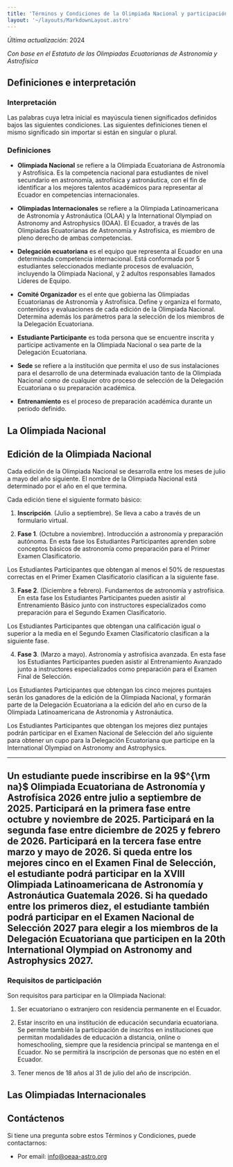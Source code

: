 ```yaml
---
title: 'Términos y Condiciones de la Olimpiada Nacional y participación en Olimpiadas Internacionales'
layout: '~/layouts/MarkdownLayout.astro'
---
```


_Última actualización_: 2024

_Con base en el Estatuto de las Olimpiadas Ecuatorianas de Astronomía y Astrofísica_

## Definiciones e interpretación

### Interpretación

Las palabras cuya letra inicial es mayúscula tienen significados definidos bajos las siguientes condiciones. Las siguientes definiciones tienen el mismo significado sin importar si están en singular o plural.

### Definiciones

- **Olimpiada Nacional** se refiere a la Olimpiada Ecuatoriana de Astronomía y Astrofísica. Es la competencia nacional para estudiantes de nivel secundario en astronomía, astrofísica y astronáutica, con el fin de identificar a los mejores talentos académicos para representar al Ecuador en competencias internacionales.

- **Olimpiadas Internacionales** se refiere a la Olimpiada Latinoamericana de Astronomía y Astronáutica (OLAA) y la International Olympiad on Astronomy and Astrophysics (IOAA). El Ecuador, a través de las Olimpiadas Ecuatorianas de Astronomía y Astrofísica, es miembro de pleno derecho de ambas competencias.

- **Delegación ecuatoriana** es el equipo que representa al Ecuador en una determinada competencia internacional. Está conformada por 5 estudiantes seleccionados mediante procesos de evaluación, incluyendo la Olimpiada Nacional, y 2 adultos responsables llamados Líderes de Equipo.

- **Comité Organizador** es el ente que gobierna las Olimpiadas Ecuatorianas de Astronomía y Astrofísica. Define y organiza el formato, contenidos y evaluaciones de cada edición de la Olimpiada Nacional. Determina además los parámetros para la selección de los miembros de la Delegación Ecuatoriana.

- **Estudiante Participante** es toda persona que se encuentre inscrita y participe activamente en la Olimpiada Nacional o sea parte de la Delegación Ecuatoriana.

- **Sede** se refiere a la institución que permita el uso de sus instalaciones para el desarrollo de una determinada evaluación tanto de la Olimpiada Nacional como de cualquier otro proceso de selección de la Delegación Ecuatoriana o su preparación académica.

- **Entrenamiento** es el proceso de preparación académica durante un período definido.

## La Olimpiada Nacional

## Edición de la Olimpiada Nacional

Cada edición de la Olimpiada Nacional se desarrolla entre los meses de julio a mayo del año siguiente. El nombre de la Olimpiada Nacional está determinado por el año en el que termina.

 Cada edición tiene el siguiente formato básico:

1. **Inscripción**. (Julio a septiembre). Se lleva a cabo a través de un formulario virtual.

2. **Fase 1**. (Octubre a noviembre). Introducción a astronomía y preparación autónoma. En esta fase los Estudiantes Participantes aprenden sobre conceptos básicos de astronomía como preparación para el Primer Examen Clasificatorio.

Los Estudiantes Participantes que obtengan al menos el 50% de respuestas correctas en el Primer Examen Clasificatorio clasifican a la siguiente fase.

3. **Fase 2**. (Diciembre a febrero). Fundamentos de astronomía y astrofísica. En esta fase los Estudiantes Participantes pueden asistir al Entrenamiento Básico junto con instructores especializados como preparación para el Segundo Examen Clasificatorio.

Los Estudiantes Participantes que obtengan una calificación igual o superior a la media en el Segundo Examen Clasificatorio clasifican a la siguiente fase.

4. **Fase 3**. (Marzo a mayo). Astronomía y astrofísica avanzada. En esta fase los Estudiantes Participantes pueden asistir al Entrenamiento Avanzado junto a instructores especializados como preparación para el Examen Final de Selección.

Los Estudiantes Participantes que obtengan los cinco mejores puntajes serán los ganadores de la edición de la Olimpiada Nacional, y formarán parte de la Delegación Ecuatoriana a la edición del año en curso de la Olimpiada Latinoamericana de Astronomía y Astronáutica.

Los Estudiantes Participantes que obtengan los mejores diez puntajes podrán participar en el Examen Nacional de Selección del año siguiente para obtener un cupo para la Delegación Ecuatoriana que participe en la International Olympiad on Astronomy and Astrophysics.

---
Un estudiante puede inscribirse en la 9$^{\rm na}$ Olimpiada Ecuatoriana de Astronomía y Astrofísica 2026 entre julio a septiembre de 2025. Participará en la primera fase entre octubre y noviembre de 2025. Participará en la segunda fase entre diciembre de 2025 y febrero de 2026. Participará en la tercera fase entre marzo y mayo de 2026. Si queda entre los mejores cinco en el Examen Final de Selección, el estudiante podrá participar en la XVIII Olimpiada Latinoamericana de Astronomía y Astronáutica Guatemala 2026. Si ha quedado entre los primeros diez, el estudiante también podrá participar en el Examen Nacional de Selección 2027 para elegir a los miembros de la Delegación Ecuatoriana que participen en la 20th International Olympiad on Astronomy and Astrophysics 2027.
---

### Requisitos de participación

Son requisitos para participar en la Olimpiada Nacional:

1. Ser ecuatoriano o extranjero con residencia permanente en el Ecuador.

2. Estar inscrito en una institución de educación secundaria ecuatoriana. Se permite también la participación de inscritos en instituciones que permitan modalidades de educación a distancia, online o homeschooling, siempre que la residencia principal se mantenga en el Ecuador. No se permitirá la inscripción de personas que no estén en el Ecuador.

3. Tener menos de 18 años al 31 de julio del año de inscripción.

## Las Olimpiadas Internacionales

## Contáctenos

Si tiene una pregunta sobre estos Términos y Condiciones, puede contactarnos:

- Por email: info@oeaa-astro.org